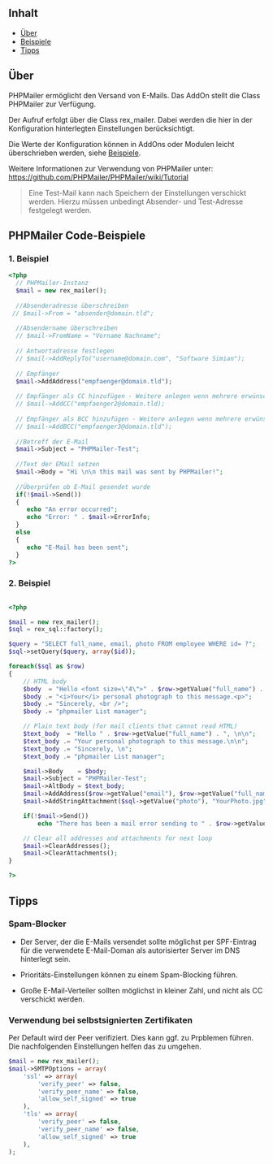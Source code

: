 ## Inhalt
- [Über](#ueber)
- [Beispiele](#beispiele)
- [Tipps](#tipps)

<a name="ueber"></a>

## Über
PHPMailer ermöglicht den Versand von E-Mails. Das AddOn stellt die Class PHPMailer zur Verfügung. 

Der Aufruf erfolgt über die Class rex_mailer. Dabei werden die hier in der Konfiguration hinterlegten Einstellungen berücksichtigt. 

Die Werte der Konfiguration können in AddOns oder Modulen leicht überschrieben werden, siehe [Beispiele](#beispiele).

Weitere Informationen zur Verwendung von PHPMailer unter:  https://github.com/PHPMailer/PHPMailer/wiki/Tutorial

> Eine Test-Mail kann nach Speichern der Einstellungen verschickt werden. Hierzu müssen unbedingt Absender- und Test-Adresse festgelegt werden. 

<a name="beispiele"></a>
## PHPMailer Code-Beispiele


### 1. Beispiel

```php 
<?php 
  // PHPMailer-Instanz 
  $mail = new rex_mailer();
 
  //Absenderadresse überschreiben
 // $mail->From = "absender@domain.tld";
  
  //Absendername überschreiben
  // $mail->FromName = "Vorname Nachname";
  
  // Antwortadresse festlegen 
  // $mail->AddReplyTo("username@domain.com", "Software Simian");
  
  // Empfänger 
  $mail->AddAddress("empfaenger@domain.tld");
  
  // Empfänger als CC hinzufügen - Weitere anlegen wenn mehrere erwünscht
  // $mail->AddCC("empfaenger2@domain.tld);
  
  // Empfänger als BCC hinzufügen - Weitere anlegen wenn mehrere erwünscht
  // $mail->AddBCC("empfaenger3@domain.tld");
 
  //Betreff der E-Mail 
  $mail->Subject = "PHPMailer-Test";
 
  //Text der EMail setzen
  $mail->Body = "Hi \n\n this mail was sent by PHPMailer!";
  
  //Überprüfen ob E-Mail gesendet wurde
  if(!$mail->Send())
  {
     echo "An error occurred";
     echo "Error: " . $mail->ErrorInfo;
  }
  else
  {
     echo "E-Mail has been sent";
  }
?>
```


### 2. Beispiel


```php

<?php

$mail = new rex_mailer();
$sql = rex_sql::factory();

$query = "SELECT full_name, email, photo FROM employee WHERE id= ?";
$sql->setQuery($query, array($id));

foreach($sql as $row)
{
    // HTML body
    $body  = "Hello <font size=\"4\">" . $row->getValue("full_name") . "</font>, <p>";
    $body .= "<i>Your</i> personal photograph to this message.<p>";
    $body .= "Sincerely, <br />";
    $body .= "phpmailer List manager";

    // Plain text body (for mail clients that cannot read HTML)
    $text_body  = "Hello " . $row->getValue("full_name") . ", \n\n";
    $text_body .= "Your personal photograph to this message.\n\n";
    $text_body .= "Sincerely, \n";
    $text_body .= "phpmailer List manager";

    $mail->Body    = $body;
    $mail->Subject = "PHPMailer-Test";
    $mail->AltBody = $text_body;
    $mail->AddAddress($row->getValue("email"), $row->getValue("full_name"));
    $mail->AddStringAttachment($sql->getValue("photo"), "YourPhoto.jpg");

    if(!$mail->Send())
        echo "There has been a mail error sending to " . $row->getValue("email") . "<br>";

    // Clear all addresses and attachments for next loop
    $mail->ClearAddresses();
    $mail->ClearAttachments();
}

?>
```

<a name="tipps"></a>

## Tipps

### Spam-Blocker

- Der Server, der die E-Mails versendet sollte möglichst per SPF-Eintrag für die verwendete E-Mail-Doman als autorisierter Server im DNS hinterlegt sein. 

- Prioritäts-Einstellungen können zu einem Spam-Blocking führen. 

- Große E-Mail-Verteiler sollten möglichst in kleiner Zahl, und nicht als CC verschickt werden. 


### Verwendung bei selbstsignierten Zertifikaten

Per Default wird der Peer verifiziert. Dies kann ggf. zu Prpblemen führen. Die nachfolgenden Einstellungen helfen das zu umgehen.  

```php
$mail = new rex_mailer();
$mail->SMTPOptions = array(
    'ssl' => array(
        'verify_peer' => false,
        'verify_peer_name' => false,
        'allow_self_signed' => true
    ),
    'tls' => array(
        'verify_peer' => false,
        'verify_peer_name' => false,
        'allow_self_signed' => true
    ),
);
```
